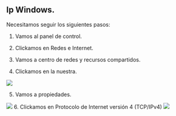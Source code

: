 ## Ip Windows.

Necesitamos seguir los siguientes pasos:

1. Vamos al panel de control.

2. Clickamos en Redes e Internet.

3. Vamos a centro de redes y recursos compartidos.

4. Clickamos en la nuestra.

![](https://i.gyazo.com/ccfcd6d4eccd494fa6c016b0a5b1b1d7.png)

5. Vamos a propiedades.

![](https://i.gyazo.com/f003bc394ac4cec1aa1a64c2aa72782c.png)
6. Clickamos en Protocolo de Internet versión 4 (TCP/IPv4)
![](https://i.gyazo.com/6f4dee54002bbd3be88783581260d169.png)
